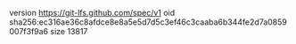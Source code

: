 version https://git-lfs.github.com/spec/v1
oid sha256:ec316ae36c8afdce8e8a5e5d7d5c3ef46c3caaba6b344fe2d7a0859007f3f9a6
size 13817
